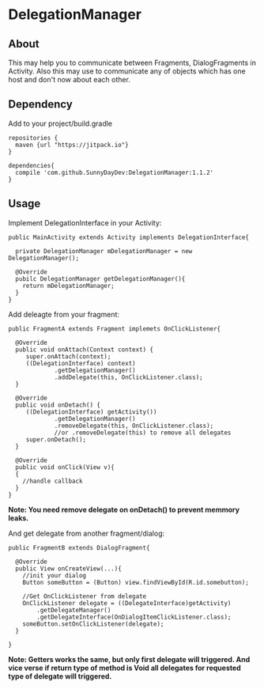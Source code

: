 # DelegationManager
## About
  This may help you to communicate between Fragments, DialogFragments in Activity.
  Also this may use to communicate any of objects which has one host and don't now about each other.

## Dependency
  Add to your project/build.gradle
  ```
  repositories {
    maven {url "https://jitpack.io"}
  }
  
  dependencies{
    compile 'com.github.SunnyDayDev:DelegationManager:1.1.2'
  }
  ```

## Usage
  Implement DelegationInterface in your Activity:
  ```
  public MainActivity extends Activity implements DelegationInterface{
  
    private DelegationManager mDelegationManager = new DelegationManager();
    
    @Override
    pubilc DelegationManager getDelegationManager(){
      return mDelegationManager;
    }
  }
  ```
  
  Add deleagte from your fragment:
  ```
  public FragmentA extends Fragment implemets OnClickListener{
    
    @Override
    public void onAttach(Context context) {
       super.onAttach(context);
       ((DelegationInterface) context)
               .getDelegationManager()
               .addDelegate(this, OnClickListener.class);
    }

    @Override
    public void onDetach() {
       ((DelegationInterface) getActivity())
               .getDelegationManager()
               .removeDelegate(this, OnClickListener.class);
               //or .removeDelegate(this) to remove all delegates
       super.onDetach();
    }
    
    @Override
    public void onClick(View v){
    {
      //handle callback
    }
  }
  ```
  **Note: You need remove delegate on onDetach() to prevent memmory leaks.**
  
  And get delegate from another fragment/dialog:
  ```
  public FragmentB extends DialogFragment{
  
    @Override
    public View onCreateView(...){
      //init your dialog
      Button someButton = (Button) view.findViewById(R.id.somebutton);
      
      //Get OnClickListener from delegate
      OnClickListener delegate = ((DelegateInterface)getActivity)
          .getDelegateManager()
          .getDelegateInterface(OnDialogItemClickListener.class);
      someButton.setOnClickListener(delegate);
    }
    
  }
  ```
  
**Note: Getters works the same, but only first delegate will triggered. And vice verse if return type of method is Void all delegates for requested type of delegate will triggered.**
  
